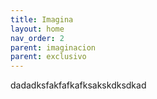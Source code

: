 ```yaml
---
title: Imagina
layout: home
nav_order: 2
parent: imaginacion
parent: exclusivo
---
```

dadadksfakfafkafksakskdksdkad
